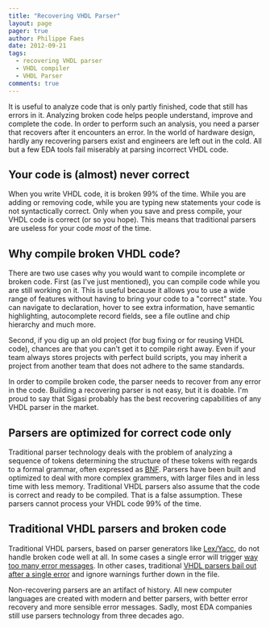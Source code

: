 ```yaml
---
title: "Recovering VHDL Parser"
layout: page 
pager: true
author: Philippe Faes
date: 2012-09-21
tags: 
  - recovering VHDL parser
  - VHDL compiler
  - VHDL Parser
comments: true
---
```


It is useful to analyze code that is only partly finished, code that still has errors in it. Analyzing broken code helps people understand, improve and complete the code. In order to perform such an analysis, you need a parser that recovers after it encounters an error. In the world of hardware design, hardly any recovering parsers exist and engineers are left out in the cold. All but a few EDA tools fail miserably at parsing incorrect VHDL code.

## Your code is (almost) never correct

When you write VHDL code, it is broken 99% of the time. While you are adding or removing code, while you are typing new statements your code is not syntactically correct. Only when you save and press compile, your VHDL code is correct (or so you hope). This means that traditional parsers are useless for your code _most_ of the time.

## Why compile broken VHDL code?

There are two use cases why you would want to compile incomplete or broken code. First (as I've just mentioned), you can compile code while you are still working on it. This is useful because it allows you to use a wide range of features without having to bring your code to a "correct" state. You can navigate to declaration, hover to see extra information, have semantic highlighting, autocomplete record fields, see a file outline and chip hierarchy and much more. 

Second, if you dig up an old project (for bug fixing or for reusing VHDL code), chances are that you can't get it to compile right away. Even if your team always stores projects with perfect build scripts, you may inherit a project from another team that does not adhere to the same standards. 

In order to compile broken code, the parser needs to recover from any error in the code. Building a recovering parser is not easy, but it is doable. I'm proud to say that Sigasi probably has the best recovering capabilities of any VHDL parser in the market.

## Parsers are optimized for correct code only

Traditional parser technology deals with the problem of analyzing a sequence of tokens determining the structure of these tokens with regards to a formal grammar, often expressed as [BNF](http://en.wikipedia.org/wiki/Backus%E2%80%93Naur_Form). Parsers have been built and optimized to deal with more complex grammers, with larger files and in less time with less memory. Traditional VHDL parsers also assume that the code is correct and ready to be compiled. That is a false assumption. These parsers cannot process your VHDL code 99% of the time. 

## Traditional VHDL parsers and broken code

Traditional VHDL parsers, based on parser generators like [Lex/Yacc](http://nl.wikipedia.org/wiki/Yacc), do not handle broken code well at all. In some cases a single error will trigger [way too many error messages](/tech/one-mistake-one-error-marker.html). In other cases, traditional [VHDL parsers bail out after a single error](/tech/three-mistakes-three-error-markers.html) and ignore warnings further down in the file.

Non-recovering parsers are an artifact of history. All new computer languages are created with modern and better parsers, with better error recovery and more sensible error messages. Sadly, most EDA companies still use parsers technology from three decades ago.
